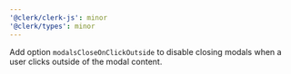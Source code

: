 ```yaml
---
'@clerk/clerk-js': minor
'@clerk/types': minor
---
```


Add option `modalsCloseOnClickOutside` to disable closing modals when a user clicks outside of the modal content.
